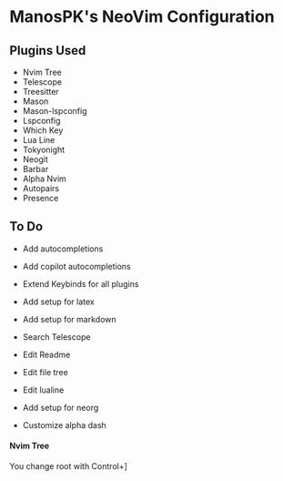 # ManosPK's NeoVim Configuration

## Plugins Used
- Nvim Tree
- Telescope
- Treesitter
- Mason
- Mason-lspconfig
- Lspconfig
- Which Key
- Lua Line
- Tokyonight
- Neogit
- Barbar
- Alpha Nvim
- Autopairs
- Presence

## To Do
- Add autocompletions
- Add copilot autocompletions
- Extend Keybinds for all plugins
- Add setup for latex
- Add setup for markdown

- Search Telescope
- Edit Readme
- Edit file tree
- Edit lualine
- Add setup for neorg
- Customize alpha dash

#### Nvim Tree
You change root with Control+]

